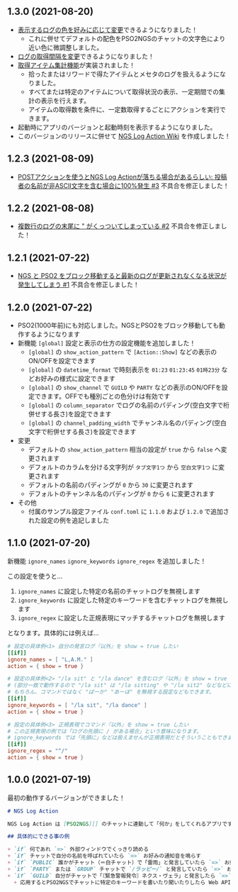 [NGS Log Action Wiki]: https://github.com/LAM-SHIP01-JP-PSO2NGS/ngs-log-action/wiki

## 1.3.0 (2021-08-20)

+ [表示するログの色を好みに応じて変更](https://github.com/LAM-SHIP01-JP-PSO2NGS/ngs-log-action/wiki/custom)できるようになりました！
  + これに併せてデフォルトの配色をPSO2NGSのチャットの文字色により近い色に微調整しました。
+ [ログの取得間隔を変更](https://github.com/LAM-SHIP01-JP-PSO2NGS/ngs-log-action/wiki/polling_rate)できるようになりました！
+ [取得アイテム集計機能](https://github.com/LAM-SHIP01-JP-PSO2NGS/ngs-log-action/wiki/item)が実装されました！
  + 拾ったまたはリワードで得たアイテムとメセタのログを扱えるようになりました。
  + すべてまたは特定のアイテムについて取得状況の表示、一定期間での集計の表示を行えます。
  + アイテムの取得数を条件に、一定数取得するごとにアクションを実行できます。
+ 起動時にアプリのバージョンと起動時刻を表示するようになりました。
+ このバージョンのリリースに併せて [NGS Log Action Wiki][] を作成しました！
## 1.2.3 (2021-08-09)

+ [POSTアクションを使うとNGS Log Actionが落ちる場合があるらしい: 投稿者の名前が非ASCII文字を含む場合に100%発生 #3](https://github.com/LAM-SHIP01-JP-PSO2NGS/ngs-log-action/issues/3) 不具合を修正しました！

## 1.2.2 (2021-08-08)

+ [複数行のログの末尾に " がくっついてしまっている #2](https://github.com/LAM-SHIP01-JP-PSO2NGS/ngs-log-action/issues/2) 不具合を修正しました！

## 1.2.1 (2021-07-22)

+ [NGS と PSO2 をブロック移動すると最新のログが更新されなくなる状況が発生してしまう #1](https://github.com/LAM-SHIP01-JP-PSO2NGS/ngs-log-action/issues/1) 不具合を修正しました！

## 1.2.0 (2021-07-22)

+ PSO2(1000年前)にも対応しました。NGSとPSO2をブロック移動しても動作するようになります
+ 新機能 `[global]` 設定と表示の仕方の設定機能を追加しました！
  + `[global]` の `show_action_pattern` で `[Action::Show]` などの表示のON/OFFを設定できます
  + `[global]` の `datetime_format` で時刻表示を `01:23` `01:23:45` `01時23分` などお好みの様式に設定できます
  + `[global]` の `show_channel` で  `GUILD` や `PARTY` などの表示のON/OFFを設定できます。OFFでも種別ごとの色分けは有効です
  + `[global]` の `column_separator` でログの名前のパディング(空白文字で桁併せする長さ)を設定できます
  + `[global]` の `channel_padding_width` でチャンネル名のパディング(空白文字で桁併せする長さ)を設定できます
+ 変更
  + デフォルトの `show_action_pattern` 相当の設定が `true` から `false` へ変更されます
  + デフォルトのカラムを分ける文字列が `タブ文字1つ` から `空白文字1つ` に変更されます
  + デフォルトの名前のパディングが `0` から `30` に変更されます
  + デフォルトのチャンネル名のパディングが `0` から `6` に変更されます
+ その他
  + 付属のサンプル設定ファイル `conf.toml` に `1.1.0` および `1.2.0` で追加された設定の例を追記しました

## 1.1.0 (2021-07-20)

新機能 `ignore_names` `ignore_keywords` `ignore_regex` を追加しました！

この設定を使うと…

1. `ignore_names` に設定した特定の名前のチャットログを無視します
2. `ignore_keywords` に設定した特定のキーワードを含むチャットログを無視します
3. `ignore_regex` に設定した正規表現にマッチするチャットログを無視します

となります。具体的には例えば…

```toml
# 設定の具体例<1> 自分の発言ログ『以外』を show = true したい
[[if]]
ignore_names = [ "L,A.M." ]
action = { show = true }
```

```toml
# 設定の具体例<2> "/la sit" と "/la dance" を含むログ『以外』を show = true したい
# (部分一致で動作するので "/la sit" は "/la sitting" や "/la sit2" などなどにヒットします。"/la dance" も同様です。)
# もちろん、コマンドではなく "ばーか" "あーほ" を無視する設定などもできます。
[[if]]
ignore_keywords = [ "/la sit", "/la dance" ]
action = { show = true }
```

```toml
# 設定の具体例<3> 正規表現でコマンド『以外』を show = true したい
# この正規表現の例では「ログの先頭に / がある場合」という意味になります。
# ignore_keywords では「先頭に」などは扱えませんが正規表現だとそういうこともできます。
[[if]]
ignore_regex = "^/"
action = { show = true }
```

## 1.0.0 (2021-07-19)

最初の動作するバージョンができました！

```md
# NGS Log Action

NGS Log Action は [PSO2NGS][] のチャットに連動して「何か」をしてくれるアプリです。

## 具体的にできる事の例

+ `if` 何であれ `=>` 外部ウィンドウでくっきり読める
+ `if` チャットで自分の名前を呼ばれていたら `=>` お好みの通知音を鳴らす
+ `if` `PUBLIC` 誰かがチャット（＝白チャット）で「雷雨」と発言していたら `=>` お好みの通知音を鳴らす
+ `if` `PARTY` または `GROUP` チャットで `/ラッピー/` と発言していたら `=>` お好みのコマンドを実行して何かをする
+ `if` `GUILD` 自分がチャットで「〘緊急警報発令〙ネクス・ヴェラ」と発言したら `=>` Web API `https://example.com/our_guild_sns/api` を叩く
  + 応用するとPSO2NGSでチャットに特定のキーワードを書いたり聞いたりしたら Web API 経由で Discord や Twitter の BOT に何かしてもらう、伝言のように転送して貰うこともできます。
```

